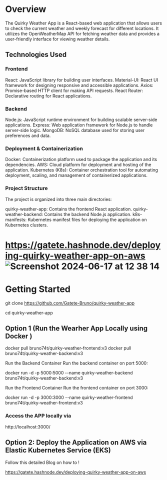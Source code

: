 # Overview
The Quirky Weather App is a React-based web application that allows users to check the current weather and weekly forecast for different locations. It utilizes the OpenWeatherMap API for fetching weather data and provides a user-friendly interface for viewing weather details.

## Technologies Used

### Frontend
React: JavaScript library for building user interfaces.
Material-UI: React UI framework for designing responsive and accessible applications.
Axios: Promise-based HTTP client for making API requests.
React Router: Declarative routing for React applications.

### Backend
Node.js: JavaScript runtime environment for building scalable server-side applications.
Express: Web application framework for Node.js to handle server-side logic.
MongoDB: NoSQL database used for storing user preferences and data.

### Deployment & Containerization
Docker: Containerization platform used to package the application and its dependencies.
AWS: Cloud platform for deployment and hosting of the application.
Kubernetes (K8s): Container orchestration tool for automating deployment, scaling, and management of containerized applications.

### Project Structure
The project is organized into three main directories:

quirky-weather-app: Contains the frontend React application.
quirky-weather-backend: Contains the backend Node.js application.
k8s-manifests: Kubernetes manifest files for deploying the application on Kubernetes clusters.

https://gatete.hashnode.dev/deploying-quirky-weather-app-on-aws
![Screenshot 2024-06-17 at 12 38 14](https://github.com/Gatete-Bruno/quirky-weather-app/assets/64279605/73a3f3ee-b599-471e-a20f-1370e3f3d3d1)
=======


# Getting Started

git clone https://github.com/Gatete-Bruno/quirky-weather-app

cd quirky-weather-app

## Option 1 (Run the Wearher App Locally using Docker )

 docker pull bruno74t/quirky-weather-frontend:v3
 docker pull bruno74t/quirky-weather-backend:v3

Run the Backend Container
Run the backend container on port 5000:

 docker run -d -p 5000:5000 --name quirky-weather-backend bruno74t/quirky-weather-backend:v3


Run the Frontend Container
Run the frontend container on port 3000:

 docker run -d -p 3000:3000 --name quirky-weather-frontend bruno74t/quirky-weather-frontend:v3

### Access the APP locally via  

http://localhost:3000/

## Option 2: Deploy the Application on AWS via Elastic Kubernetes Service (EKS)

Follow this detailed Blog on how to !

https://gatete.hashnode.dev/deploying-quirky-weather-app-on-aws


